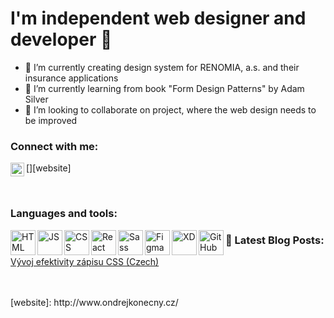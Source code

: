 # I'm independent web designer and developer 👋

- 🔭 I’m currently creating design system for RENOMIA, a.s. and their insurance applications
- 🌱 I’m currently learning from book "Form Design Patterns" by Adam Silver
- 👯 I’m looking to collaborate on project, where the web design needs to be improved

### Connect with me:

[<img align="left" alt="Twitter account" width="22px" src="http://www.ondrejkonecny.cz/assets/svg/iconfinder_twitter_circle_294709.svg" />][website]

<br>

### Languages and tools:
<img align="left" alt="HTML" height="40px" src="http://www.ondrejkonecny.cz/assets/svg/iconfinder_167_Html5_logo_logos_4373229.svg" />
<img align="left" alt="JS" height="40px" src="http://www.ondrejkonecny.cz/assets/svg/iconfinder_badge-css-3_317756.svg" />
<img align="left" alt="CSS" height="40px" src="http://www.ondrejkonecny.cz/assets/svg/iconfinder_187_Js_logo_logos_4373213.svg" />
<img align="left" alt="React" height="40px" src="http://www.ondrejkonecny.cz/assets/svg/iconfinder_React.js_logo_1174949.svg" />
<img align="left" alt="Sass" height="40px" src="http://www.ondrejkonecny.cz/assets/svg/iconfinder_288_Sass_logo_4375066.svg" />
<img align="left" alt="Figma" height="40px" src="http://www.ondrejkonecny.cz/assets/svg/iconfinder_Figma_1_square_2925245.svg" />
<img align="left" alt="XD" height="40px" src="http://www.ondrejkonecny.cz/assets/svg/iconfinder_3_Xd_Adobe_logo_logos_4373061.svg" />
<img align="left" alt="GitHub" height="40px" src="http://www.ondrejkonecny.cz/assets/svg/iconfinder_github-social-media_765246.svg" />

### 📕 Latest Blog Posts:
[Vývoj efektivity zápisu CSS (Czech)](https://medium.com/@ondrej.konecny/efektivn%C3%AD-stylov%C3%A1n%C3%AD-od-html-element%C5%AF-po-styled-components-be9198308904)


<br>
<br>
[website]: http://www.ondrejkonecny.cz/